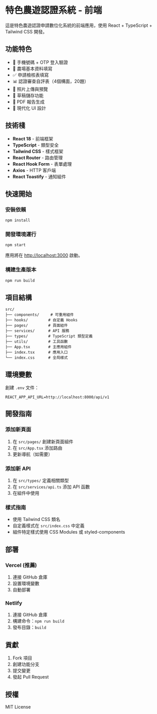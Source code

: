 # 特色農遊認證系統 - 前端

這是特色農遊認證申請數位化系統的前端應用，使用 React + TypeScript + Tailwind CSS 開發。

## 功能特色

- 📱 手機號碼 + OTP 登入驗證
- 📝 農場基本資料填寫
- ✅ 申請檢核表填寫
- 📊 認證審查自評表（4個構面，20題）
- 📸 照片上傳與預覽
- 💾 草稿儲存功能
- 📄 PDF 報告生成
- 🎨 現代化 UI 設計

## 技術棧

- **React 18** - 前端框架
- **TypeScript** - 類型安全
- **Tailwind CSS** - 樣式框架
- **React Router** - 路由管理
- **React Hook Form** - 表單處理
- **Axios** - HTTP 客戶端
- **React Toastify** - 通知組件

## 快速開始

### 安裝依賴

```bash
npm install
```

### 開發環境運行

```bash
npm start
```

應用將在 [http://localhost:3000](http://localhost:3000) 啟動。

### 構建生產版本

```bash
npm run build
```

## 項目結構

```
src/
├── components/     # 可重用組件
├── hooks/         # 自定義 Hooks
├── pages/         # 頁面組件
├── services/      # API 服務
├── types/         # TypeScript 類型定義
├── utils/         # 工具函數
├── App.tsx        # 主應用組件
├── index.tsx      # 應用入口
└── index.css      # 全局樣式
```

## 環境變數

創建 `.env` 文件：

```env
REACT_APP_API_URL=http://localhost:8000/api/v1
```

## 開發指南

### 添加新頁面

1. 在 `src/pages/` 創建新頁面組件
2. 在 `src/App.tsx` 添加路由
3. 更新導航（如需要）

### 添加新 API

1. 在 `src/types/` 定義相關類型
2. 在 `src/services/api.ts` 添加 API 函數
3. 在組件中使用

### 樣式指南

- 使用 Tailwind CSS 類名
- 自定義樣式在 `src/index.css` 中定義
- 組件特定樣式使用 CSS Modules 或 styled-components

## 部署

### Vercel (推薦)

1. 連接 GitHub 倉庫
2. 設置環境變數
3. 自動部署

### Netlify

1. 連接 GitHub 倉庫
2. 構建命令：`npm run build`
3. 發布目錄：`build`

## 貢獻

1. Fork 項目
2. 創建功能分支
3. 提交變更
4. 發起 Pull Request

## 授權

MIT License 